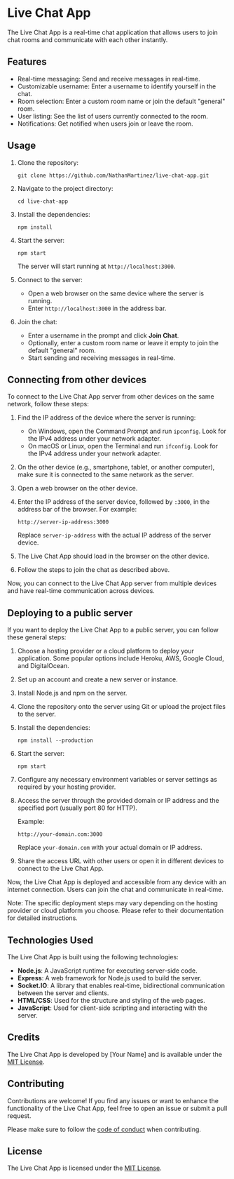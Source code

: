 # Live Chat App

The Live Chat App is a real-time chat application that allows users to join chat rooms and communicate with each other instantly.

## Features

- Real-time messaging: Send and receive messages in real-time.
- Customizable username: Enter a username to identify yourself in the chat.
- Room selection: Enter a custom room name or join the default "general" room.
- User listing: See the list of users currently connected to the room.
- Notifications: Get notified when users join or leave the room.

## Usage

1. Clone the repository:

   ```shell
   git clone https://github.com/NathanMartinez/live-chat-app.git
   ```

2. Navigate to the project directory:

   ```shell
   cd live-chat-app
   ```

3. Install the dependencies:

   ```shell
   npm install
   ```

4. Start the server:

   ```shell
   npm start
   ```

   The server will start running at `http://localhost:3000`.

5. Connect to the server:

   - Open a web browser on the same device where the server is running.
   - Enter `http://localhost:3000` in the address bar.

6. Join the chat:

   - Enter a username in the prompt and click **Join Chat**.
   - Optionally, enter a custom room name or leave it empty to join the default "general" room.
   - Start sending and receiving messages in real-time.

## Connecting from other devices

To connect to the Live Chat App server from other devices on the same network, follow these steps:

1. Find the IP address of the device where the server is running:

   - On Windows, open the Command Prompt and run `ipconfig`. Look for the IPv4 address under your network adapter.
   - On macOS or Linux, open the Terminal and run `ifconfig`. Look for the IPv4 address under your network adapter.

2. On the other device (e.g., smartphone, tablet, or another computer), make sure it is connected to the same network as the server.

3. Open a web browser on the other device.

4. Enter the IP address of the server device, followed by `:3000`, in the address bar of the browser. For example:

   ```
   http://server-ip-address:3000
   ```

   Replace `server-ip-address` with the actual IP address of the server device.

5. The Live Chat App should load in the browser on the other device.

6. Follow the steps to join the chat as described above.

Now, you can connect to the Live Chat App server from multiple devices and have real-time communication across devices.

## Deploying to a public server

If you want to deploy the Live Chat App to a public server, you can follow these general steps:

1. Choose a hosting provider or a cloud platform to deploy your application. Some popular options include Heroku, AWS, Google Cloud, and DigitalOcean.

2. Set up an account and create a new server or instance.

3. Install Node.js and npm on the server.

4. Clone the repository onto the server using Git or upload the project files to the server.

5. Install the dependencies:

   ```shell
   npm install --production
   ```

6. Start the server:

   ```shell
   npm start
   ```

7. Configure any necessary environment variables or server settings as required by your hosting provider.

8. Access the server through the provided domain or IP address and the specified port (usually port 80 for HTTP).

   Example:

   ```
   http://your-domain.com:3000
   ```

   Replace `your-domain.com` with your actual domain or IP address.

9. Share the access URL with other users or open it in different devices to connect to the Live Chat App.

Now, the Live Chat App is deployed and accessible from any device with an internet connection. Users can join the chat and communicate in real-time.

Note: The specific deployment steps may vary depending on the hosting provider or cloud platform you choose. Please refer to their documentation for detailed instructions.

## Technologies Used

The Live Chat App is built using the following technologies:

- **Node.js**: A JavaScript runtime for executing server-side code.
- **Express**: A web framework for Node.js used to build the server.
- **Socket.IO**: A library that enables real-time, bidirectional communication between the server and clients.
- **HTML/CSS**: Used for the structure and styling of the web pages.
- **JavaScript**: Used for client-side scripting and interacting with the server.

## Credits

The Live Chat App is developed by [Your Name] and is available under the [MIT License](LICENSE).

## Contributing

Contributions are welcome! If you find any issues or want to enhance the functionality of the Live Chat App, feel free to open an issue or submit a pull request.

Please make sure to follow the [code of conduct](CODE_OF_CONDUCT.md) when contributing.

## License

The Live Chat App is licensed under the [MIT License](LICENSE).
